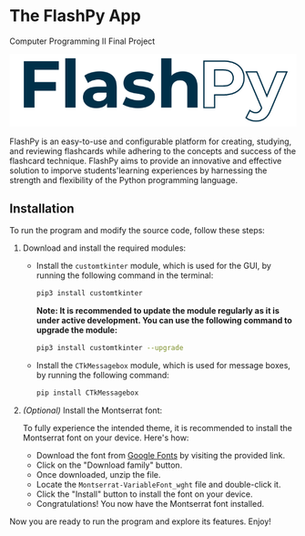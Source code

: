 # The FlashPy App
Computer Programming II Final Project

![FlashPy](https://github.com/jnssvdl/flashpy/blob/main/images/1.png)

FlashPy is an easy-to-use and configurable platform for creating, studying, and reviewing flashcards while adhering to the concepts and success of the flashcard technique. FlashPy aims to provide an innovative and effective solution to imporve students'learning experiences by harnessing the strength and flexibility of the Python programming language.

## Installation

To run the program and modify the source code, follow these steps:

1. Download and install the required modules:

   - Install the `customtkinter` module, which is used for the GUI, by running the following command in the terminal:

     ```bash
     pip3 install customtkinter
     ```

     **Note: It is recommended to update the module regularly as it is under active development. You can use the following command to upgrade the module:**

     ```bash
     pip3 install customtkinter --upgrade
     ```

   - Install the `CTkMessagebox` module, which is used for message boxes, by running the following command:

     ```bash
     pip install CTkMessagebox
     ```

2. *(Optional)* Install the Montserrat font:

   To fully experience the intended theme, it is recommended to install the Montserrat font on your device. Here's how:

   - Download the font from [Google Fonts](https://fonts.google.com/specimen/Montserrat) by visiting the provided link.
   - Click on the "Download family" button.
   - Once downloaded, unzip the file.
   - Locate the `Montserrat-VariableFont_wght` file and double-click it.
   - Click the "Install" button to install the font on your device.
   - Congratulations! You now have the Montserrat font installed.

Now you are ready to run the program and explore its features. Enjoy!

